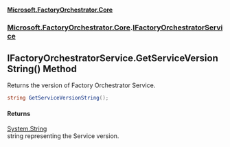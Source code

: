 #### [Microsoft.FactoryOrchestrator.Core](./Microsoft-FactoryOrchestrator-Core.md 'Microsoft.FactoryOrchestrator.Core')
### [Microsoft.FactoryOrchestrator.Core](./Microsoft-FactoryOrchestrator-Core.md 'Microsoft.FactoryOrchestrator.Core').[IFactoryOrchestratorService](./Microsoft-FactoryOrchestrator-Core-IFactoryOrchestratorService.md 'Microsoft.FactoryOrchestrator.Core.IFactoryOrchestratorService')
## IFactoryOrchestratorService.GetServiceVersionString() Method
Returns the version of Factory Orchestrator Service.  
```csharp
string GetServiceVersionString();
```
#### Returns
[System.String](https://docs.microsoft.com/en-us/dotnet/api/System.String 'System.String')  
string representing the Service version.  
